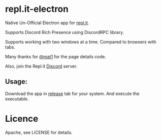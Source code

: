 # repl.it-electron
Native Un-Official Electron app for [repl.it](https://repl.it).

Supports Discord Rich Presence using DiscordRPC library.

Supports working with two windows at a time. Compared to browsers with tabs.

Many thanks for [@mat1](https://repl.it/@mat1) for the page details code.

Also, join the Repl.it [Discord](https://discord.gg/346Tapr) server.

## Usage:
Download the app in [release](https://github.com/leon332157/repl.it-electron/releases) tab for your system. And execute the executable.

# Licence
Apache, see LICENSE for details.
